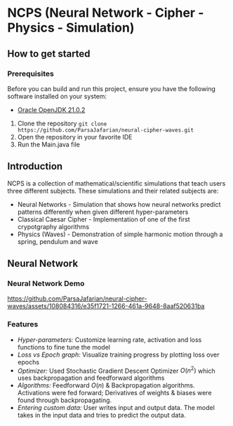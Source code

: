 # NCPS (Neural Network - Cipher - Physics - Simulation)

## How to get started
### Prerequisites
Before you can build and run this project, ensure you have the following software installed on your system:
- [Oracle OpenJDK 21.0.2](https://www.oracle.com/java/technologies/javase/jdk21-archive-downloads.html)

1. Clone the repository
`git clone https://github.com/ParsaJafarian/neural-cipher-waves.git`
2. Open the repository in your favorite IDE
3. Run the Main.java file

## Introduction
NCPS is a collection of mathematical/scientific simulations that teach users three different subjects. These simulations and their related subjects are:
* Neural Networks - Simulation that shows how neural networks predict patterns differently when given different hyper-parameters
* Classical Caesar Cipher - Implementation of one of the first crypotgraphy algorithms
* Physics (Waves) - Demonstration of simple harmonic motion through a spring, pendulum and wave

## Neural Network

### Neural Network Demo
https://github.com/ParsaJafarian/neural-cipher-waves/assets/108084316/e35f1721-1266-461a-9648-8aaf520631ba

### Features
- *Hyper-parameters:* Customize learning rate, activation and loss functions to fine tune the model
- *Loss vs Epoch graph:* Visualize training progress by plotting loss over epochs
- *Optimizer:* Used Stochastic Gradient Descent Optimizer $O(n^2)$ which uses backpropagation and feedforward algorithms
- *Algorithms:* Feedforward $O(n)$ & Backpropagation algorithms. Activations were fed forward; Derivatives of weights & biases were found through backpropagating.
- *Entering custom data:* User writes input and output data. The model takes in the input data and tries to predict the output data.

